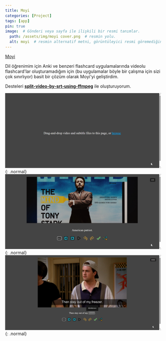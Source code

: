 ```yaml
---
title: Moyi
categories: [Project]
tags: [app]
pin: true
image:  # Gönderi veya sayfa ile ilişkili bir resmi tanımlar.
  path: /assets/img/moyi cover.png  # resmin yolu.
  alt: moyi  # resmin alternatif metni, görüntüleyici resmi göremediğinde gösterilir.
---
```


[Moyi](https://ademavsar.github.io/moyi/)

Dil öğrenimim için Anki ve benzeri flashcard uygulamalarında videolu flashcard'lar oluşturamadığım için (bu uygulamalar böyle bir çalışma için sizi çok sınırlıyor) basit bir çözüm olarak Moyi'yi geliştirdim. 

Desteleri **[split-video-by-srt-using-ffmpeg](https://github.com/ademavsar/split-video-by-srt-using-ffmpeg)** ile oluşturuyorum.

![Moyi](/assets/attachment/moyi-01.png){: .normal}
![Moyi](/assets/attachment/moyi-02.png){: .normal}
![Moyi](/assets/attachment/moyi-03.png){: .normal}